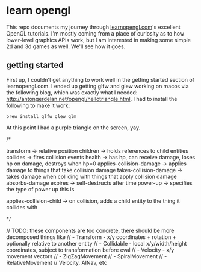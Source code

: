 # learn opengl

This repo documents my journey through [learnopengl.com](https://learnopengl.com/)'s excellent OpenGL tutorials. I'm mostly coming from a place of curiosity as to how lower-level graphics APIs work, but I am interested in making some simple 2d and 3d games as well. We'll see how it goes.

## getting started

First up, I couldn't get anything to work well in the getting started section of learnopengl.com. I ended up getting glfw and glew working on macos via the following blog, which was exactly what I needed: http://antongerdelan.net/opengl/hellotriangle.html. I had to install the following to make it work:

```
brew install glfw glew glm
```

At this point I had a purple triangle on the screen, yay.

/*

 transform -> relative position
 children -> holds references to child entities
 collides -> fires collision events
 health -> has hp, can receive damage, loses hp on damage, destroys when hp=0
 applies-collision-damage -> applies damage to things that take collision damage
 takes-collision-damage -> takes damage when colliding with things that apply collision damage
 absorbs-damage
 expires -> self-destructs after time
 power-up -> specifies the type of power up this is

 applies-collision-child -> on collision, adds a child entity to the thing it collides with

 */

// TODO: these components are too concrete, there should be more decomposed things like
//  - Transform - x/y coordinates + rotation + optionally relative to another entity
//  - Collidable - local x/y/width/height coordinates, subject to transformation before eval
//  - Velocity - x/y movement vectors
//  - ZigZagMovement
//  - SpiralMovement
//  - RelativeMovement
// Velocity, AINav, etc

